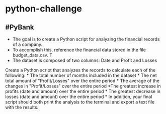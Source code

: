 # python-challenge

#PyBank
---

* The goal is to create a Python script for analyzing the financial records of a company. 
* To accomplish this, reference the financial data stored in the file budget_data.csv. T
* The dataset is composed of two columns: Date and Profit and Losses

Create a Python script that analyzes the records to calculate each of the following:
    * The total number of months included in the dataset
    * The net total amount of "Profit/Losses" over the entire period
    * The average of the changes in "Profit/Losses" over the entire period
    *The greatest increase in profits (date and amount) over the entire period
    * The greatest decrease in losses (date and amount) over the entire period
    * In addition, your final script should both print the analysis to the terminal and export a text file with the results.
